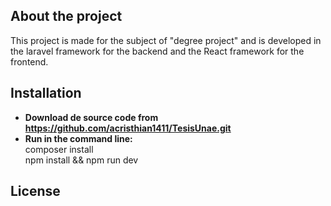 

## About the project

This project is made for the subject of "degree project" and is developed in the laravel framework for the backend and the React framework for the frontend.

## Installation

- **Download de source code from https://github.com/acristhian1411/TesisUnae.git**
- **Run in the command line:** 
 </br> composer install 
 </br> npm install && npm run dev
  

## License

